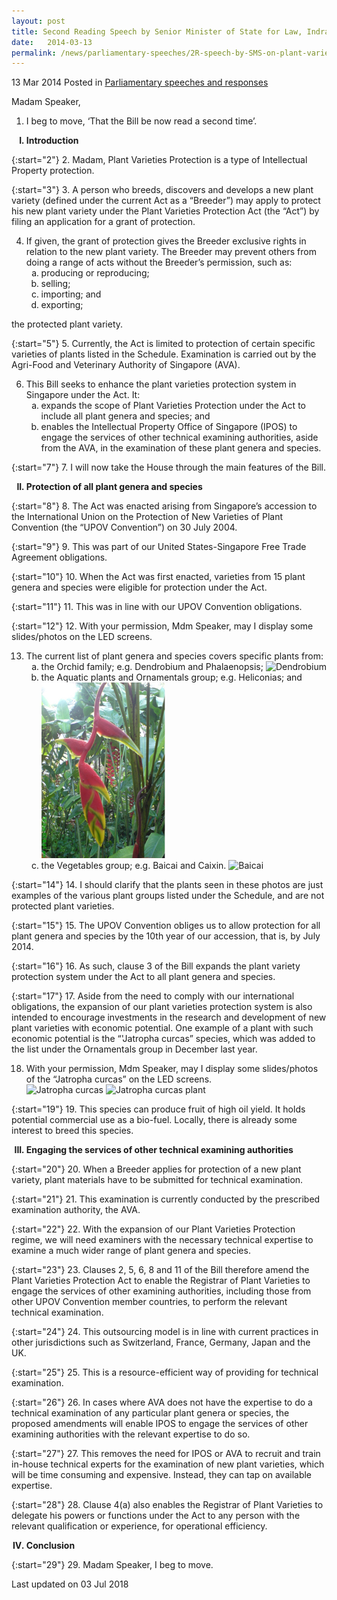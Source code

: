 ```yaml
---
layout: post
title: Second Reading Speech by Senior Minister of State for Law, Indranee Rajah SC, on the Plant Varieties Protection (Amendment) Bill
date:   2014-03-13
permalink: /news/parliamentary-speeches/2R-speech-by-SMS-on-plant-varieties-protection-amendment-bill-2014
---
```


13 Mar 2014 Posted in [Parliamentary speeches and responses](/news/parliamentary-speeches)


Madam Speaker,

1. I beg to move, ‘That the Bill be now read a second time’.

<ol style="list-style-type: upper-roman; font-weight: bold;">
<li>Introduction</li>
</ol>

{:start="2"}
2. Madam, Plant Varieties Protection is a type of Intellectual Property protection.
 
{:start="3"} 
3. A person who breeds, discovers and develops a new plant variety (defined under the current Act as a “Breeder”) may apply to protect his new plant variety under the Plant Varieties Protection Act (the “Act”) by filing an application for a grant of protection.  


<ol start="4">
<li>   If given, the grant of protection gives the Breeder exclusive rights in relation to the new plant variety.  The Breeder may prevent others from doing a range of acts without the Breeder’s permission, such as:
<ol style="list-style-type: lower-alpha">
<li>producing or reproducing; </li>
<li>selling; </li>
<li>importing; and </li>
<li>exporting; </li>

</ol>
</li>

</ol>
the protected plant variety.

{:start="5"}
5. Currently, the Act is limited to protection of certain specific varieties of plants listed in the Schedule.  Examination is carried out by the Agri-Food and Veterinary Authority of Singapore (AVA).


<ol start="6">
<li>  This Bill seeks to enhance the plant varieties protection system in Singapore under the Act. It:

<ol style="list-style-type: lower-alpha">
<li>  expands the scope of Plant Varieties Protection under the Act to include all plant genera and species; and</li>
<li>    enables the Intellectual Property Office of Singapore (IPOS) to engage the services of other technical examining authorities, aside from the AVA, in the examination of these plant genera and species.</li>
</ol>
</li>
</ol>


{:start="7"}
7. I will now take the House through the main features of the Bill.

<ol start="2" style="list-style-type: upper-roman; font-weight:bold;">
<li>  Protection of all plant genera and species</li>
</ol>


{:start="8"} 
8. The Act was enacted arising from Singapore’s accession to the International Union on the Protection of New Varieties of Plant Convention (the “UPOV Convention”) on 30 July 2004.

{:start="9"}
9. This was part of our United States-Singapore Free Trade Agreement obligations. 

{:start="10"}
10. When the Act was first enacted, varieties from 15 plant genera and species were eligible for protection under the Act.

{:start="11"}
11. This was in line with our UPOV Convention obligations. 

{:start="12"}
12. With your permission, Mdm Speaker, may I display some slides/photos on the LED screens.

<ol start="13">
<li>The current list of plant genera and species covers specific plants from:
<ol style="list-style-type: lower-alpha">
<li> the Orchid family; e.g. Dendrobium and Phalaenopsis;
<img src="/images/news/parliamentary-speeches/Dendrobium%20Orchid.png" alt="Dendrobium" style="width:230px;height:197px;">
</li>

<li>  the Aquatic plants and Ornamentals group; e.g. Heliconias; and
<img src="/images/news/parliamentary-speeches/Heliconia.png" alt="Heliconia" style="width:198px;height:281px;">
</li>

<li>
the Vegetables group; e.g. Baicai and Caixin.
<img src="/images/news/parliamentary-speeches/Bai%20cai.png" alt="Baicai" style="width:204px;height:139px;">
</li>


</ol>
</li>
</ol>

{:start="14"}
14. I should clarify that the plants seen in these photos are just examples of the various plant groups listed under the Schedule, and are not protected plant varieties.

{:start="15"}
15. The UPOV Convention obliges us to allow protection for all plant genera and species by the 10th year of our accession, that is, by July 2014.   

{:start="16"}
16. As such, clause 3 of the Bill expands the plant variety protection system under the Act to all plant genera and species.

{:start="17"}
17. Aside from the need to comply with our international obligations, the expansion of our plant varieties protection system is also intended to encourage investments in the research and development of new plant varieties with economic potential. One example of a plant with such economic potential is the “'Jatropha curcas” species, which was added to the list under the Ornamentals group in December last year.


<ol start="18">
<li>With your permission, Mdm Speaker, may I display some slides/photos of the “Jatropha curcas” on the LED screens.</li>
<img src="/images/news/parliamentary-speeches/Oil%20bearing%20fruits.png" alt="Jatropha curcas" style="width:236px;height:163px;">
<img src="/images/news/parliamentary-speeches/Plant%20in%20flowering%20stage.png" alt="Jatropha curcas plant" style="width:238px;height:204px;">
</ol>

{:start="19"}
19. This species can produce fruit of high oil yield.  It holds potential commercial use as a bio-fuel.  Locally, there is already some interest to breed this species.


<ol start="3" style="list-style-type: upper-roman; font-weight:bold;">
<li> Engaging the services of other technical examining authorities</li>
</ol>

{:start="20"}
20. When a Breeder applies for protection of a new plant variety, plant materials have to be submitted for technical examination.

{:start="21"}
21. This examination is currently conducted by the prescribed examination authority, the AVA.

{:start="22"}
22. With the expansion of our Plant Varieties Protection regime, we will need examiners with the necessary technical expertise to examine a much wider range of plant genera and species.

{:start="23"}
23. Clauses 2, 5, 6, 8 and 11 of the Bill therefore amend the Plant Varieties Protection Act to enable the Registrar of Plant Varieties to engage the services of other examining authorities, including those from other UPOV Convention member countries, to perform the relevant technical examination.

{:start="24"}
24. This outsourcing model is in line with current practices in other jurisdictions such as Switzerland, France, Germany, Japan and the UK.

{:start="25"}
25. This is a resource-efficient way of providing for technical examination.

{:start="26"}
26. In cases where AVA does not have the expertise to do a technical examination of any particular plant genera or species, the proposed amendments will enable IPOS to engage the services of other examining authorities with the relevant expertise to do so.

{:start="27"}
27. This removes the need for IPOS or AVA to recruit and train in-house technical experts for the examination of new plant varieties, which will be time consuming and expensive.  Instead, they can tap on available expertise.

{:start="28"}
28. Clause 4(a) also enables the Registrar of Plant Varieties to delegate his powers or functions under the Act to any person with the relevant qualification or experience, for operational efficiency.

<ol start="4" style="list-style-type: upper-roman; font-weight: bold;">
<li>Conclusion</li>
</ol>


{:start="29"}
29. Madam Speaker, I beg to move.




<p class="right-side-updated">Last updated on 03 Jul 2018</p> 

